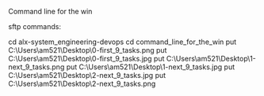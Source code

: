 Command line for the win

sftp commands:

cd alx-system_engineering-devops
cd command_line_for_the_win
put C:\Users\am521\Desktop\0-first_9_tasks.png
put C:\Users\am521\Desktop\0-first_9_tasks.jpg
put C:\Users\am521\Desktop\1-next_9_tasks.png
put C:\Users\am521\Desktop\1-next_9_tasks.jpg
put C:\Users\am521\Desktop\2-next_9_tasks.jpg
put C:\Users\am521\Desktop\2-next_9_tasks.png
